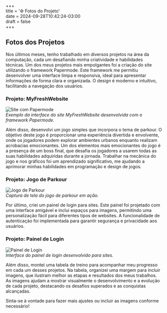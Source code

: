 +++  
title = '⚙️ Fotos do Projeto'  
date = 2024-09-28T10:42:24-03:00  
draft = false  
+++  

## Fotos dos Projetos

Nos últimos meses, tenho trabalhado em diversos projetos na área da computação, cada um desafiando minha criatividade e habilidades técnicas. Um dos meus projetos mais empolgantes foi a criação do site utilizando o framework Papermode. Este framework me permitiu desenvolver uma interface limpa e responsiva, ideal para apresentar informações de forma clara e organizada. O design é moderno e intuitivo, facilitando a navegação dos usuários.

### Projeto: MyFreshWebsite
![Site com Papermode](C:/Users/joaob/Desktop/1%20fase.png)  
*Exemplo da interface do site MyFreshWebsite desenvolvida com o framework Papermode.*

Além disso, desenvolvi um jogo simples que incorpora o tema de parkour. O objetivo deste jogo é proporcionar uma experiência divertida e envolvente, onde os jogadores podem explorar ambientes urbanos enquanto realizam acrobacias emocionantes. Um dos elementos mais emocionantes do jogo é a presença de um boss final, que desafia os jogadores a usarem todas as suas habilidades adquiridas durante a jornada. Trabalhar na mecânica do jogo e nos gráficos foi um aprendizado significativo, me ajudando a aprimorar minhas habilidades em programação e design de jogos.

### Projeto: Jogo de Parkour
![Jogo de Parkour](C:/Users/joaob/Desktop/2%20fase.png)  
*Captura de tela do jogo de parkour em ação.*

Por último, criei um painel de login para sites. Este painel foi projetado com uma interface amigável e inclui espaços para imagens, permitindo uma personalização fácil para diferentes tipos de websites. A funcionalidade de autenticação foi implementada para garantir segurança e privacidade aos usuários.

### Projeto: Painel de Login
![Painel de Login](C:/Users/joaob/Desktop/3%20fase.png)  
*Interface do painel de login desenvolvido para sites.*

Além disso, montei uma tabela de treino para acompanhar meu progresso em cada um desses projetos. Na tabela, organizei uma margem para incluir imagens, que ilustram melhor as etapas e resultados dos meus trabalhos. As imagens ajudam a mostrar visualmente o desenvolvimento e a evolução de cada projeto, destacando os desafios superados e as conquistas alcançadas.

Sinta-se à vontade para fazer mais ajustes ou incluir as imagens conforme necessário!
